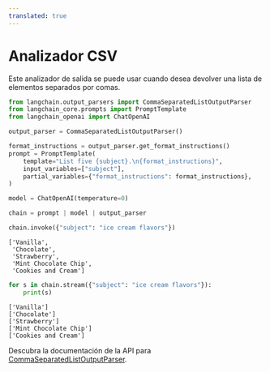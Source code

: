```yaml
---
translated: true
---
```


# Analizador CSV

Este analizador de salida se puede usar cuando desea devolver una lista de elementos separados por comas.

```python
from langchain.output_parsers import CommaSeparatedListOutputParser
from langchain_core.prompts import PromptTemplate
from langchain_openai import ChatOpenAI

output_parser = CommaSeparatedListOutputParser()

format_instructions = output_parser.get_format_instructions()
prompt = PromptTemplate(
    template="List five {subject}.\n{format_instructions}",
    input_variables=["subject"],
    partial_variables={"format_instructions": format_instructions},
)

model = ChatOpenAI(temperature=0)

chain = prompt | model | output_parser
```

```python
chain.invoke({"subject": "ice cream flavors"})
```

```output
['Vanilla',
 'Chocolate',
 'Strawberry',
 'Mint Chocolate Chip',
 'Cookies and Cream']
```

```python
for s in chain.stream({"subject": "ice cream flavors"}):
    print(s)
```

```output
['Vanilla']
['Chocolate']
['Strawberry']
['Mint Chocolate Chip']
['Cookies and Cream']
```

Descubra la documentación de la API para [CommaSeparatedListOutputParser](https://api.python.langchain.com/en/latest/output_parsers/langchain_core.output_parsers.list.CommaSeparatedListOutputParser.html#langchain_core.output_parsers.list.CommaSeparatedListOutputParser).
